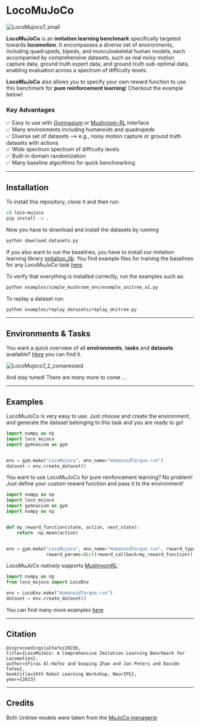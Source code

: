 # LocoMuJoCo

![LocoMujoco7_small](https://github.com/robfiras/loco-mujoco/assets/69359729/6b3a6134-34e7-41a9-a75b-ce4f3e902601)


**LocoMuJoCo** is an **imitation learning benchmark** specifically targeted towards **locomotion**. It encompasses a diverse set of environments, including quadrupeds, bipeds, and musculoskeletal human models, each accompanied by comprehensive datasets, such as real noisy motion capture data, ground truth expert data, and ground truth sub-optimal data,
enabling evaluation across a spectrum of difficulty levels. 

**LocoMuJoCo** also allows you to specify your own reward function to use this benchmark for **pure reinforcement learning**! Checkout the example below!

### Key Advantages 
✅ Easy to use with [Gymnasium](https://github.com/Farama-Foundation/Gymnasium) or [Mushroom-RL](https://github.com/MushroomRL/mushroom-rl) interface \
✅ Many environments including humanoids and quadrupeds \
✅ Diverse set of datasets --> e.g., noisy motion capture or ground truth datasets with actions \
✅ Wide spectrum spectrum of difficulty levels \
✅ Built-in domain randomization \
✅ Many baseline algorithms for quick benchmarking 

---

## Installation

To install this repository, clone it and then run:

```bash
cd loco-mujoco
pip install -e . 
```

Now you have to download and install the datasets by running

```bash
python download_datasets.py
```

If you also want to run the baselines, you have to install our imitation learning library [imitation_lib](https://github.com/robfiras/ls-iq). You find example files for training the baselines for any LocoMuJoCo task [here](examples/imitation_learning).

To verify that everything is installed correctly, run the examples such as:

```bash
python examples/simple_mushroom_env/example_unitree_a1.py
```

To replay a dataset run:

```bash
python examples/replay_datasets/replay_Unitree.py
```
---
## Environments & Tasks
You want a quick overview of all **environments**, **tasks** and **datasets** available? [Here](/loco_mujoco/environments) you can find it.

![LocoMujoco7_2_compressed](https://github.com/robfiras/loco-mujoco/assets/69359729/73ca0cdd-3958-4d59-a1f7-0eba00fe373a)

And stay tuned! There are many more to come ...

---
## Examples
LocoMuJoCo is very easy to use. Just choose and create the environment, and generate the dataset belonging to this task and you are ready to go! 
```python
import numpy as np
import loco_mujoco
import gymnasium as gym


env = gym.make("LocoMujoco", env_name="HumanoidTorque.run")
dataset = env.create_dataset()
```
You want to use LocoMuJoCo for pure reinforcement learning? No problem! Just define your custom reward function and pass it to the environment!

```python
import numpy as np
import loco_mujoco
import gymnasium as gym
import numpy as np


def my_reward_function(state, action, next_state):
    return -np.mean(action)


env = gym.make("LocoMujoco", env_name="HumanoidTorque.run", reward_type="custom",
               reward_params=dict(reward_callback=my_reward_function))

```

LocoMuJoCo *natively* supports [MushroomRL](https://github.com/MushroomRL/mushroom-rl):

```python
import numpy as np
from loco_mujoco import LocoEnv

env = LocoEnv.make("HumanoidTorque.run")
dataset = env.create_dataset()
```

You can find many more examples [here](examples)

---
## Citation
```
@inproceedings{alhafez2023b,
title={LocoMuJoCo: A Comprehensive Imitation Learning Benchmark for Locomotion},
author={Firas Al-Hafez and Guoping Zhao and Jan Peters and Davide Tateo},
booktitle={6th Robot Learning Workshop, NeurIPS},
year={2023}
```

---
## Credits 
Both Unitree models were taken from the [MuJoCo menagerie](https://github.com/google-deepmind/mujoco_menagerie)



